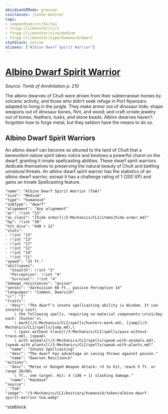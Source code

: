 ```yaml
---
obsidianUIMode: preview
cssclasses: json5e-monster
tags:
- compendium/src/5e/toa
- ttrpg-cli/monster/cr/1
- ttrpg-cli/monster/size/medium
- ttrpg-cli/monster/type/humanoid/dwarf
statblock: inline
aliases: ["Albino Dwarf Spirit Warrior"]
---
```

# [Albino Dwarf Spirit Warrior](3-Mechanics\CLI\bestiary\humanoid/albino-dwarf-spirit-warrior-toa.md)
*Source: Tomb of Annihilation p. 210*  

The albino dwarves of Chult were driven from their subterranean homes by volcanic activity, and those who didn't seek refuge in Port Nyanzaru adapted to living in the jungle. They make armor out of dinosaur hide; shape weapons out of dinosaur bones, flint, and wood; and craft ornate jewelry out of bones, feathers, tusks, and stone beads. Albino dwarves haven't forgotten how to forge metal, but they seldom have the means to do so.

## Albino Dwarf Spirit Warriors

An albino dwarf can become so attuned to the land of Chult that a benevolent nature spirit takes notice and bestows a powerful charm on the dwarf, granting it innate spellcasting abilities. These dwarf spirit warriors dedicate themselves to preserving the natural beauty of Chult and battling unnatural threats. An albino dwarf spirit warrior has the statistics of an albino dwarf warrior, except it has a challenge rating of 1 (200 XP) and gains an Innate Spellcasting feature.

```statblock
"name": "Albino Dwarf Spirit Warrior (ToA)"
"size": "Medium"
"type": "humanoid"
"subtype": "dwarf"
"alignment": "Any alignment"
"ac": !!int "13"
"ac_class": "[hide armor](/3-Mechanics/CLI/items/hide-armor.md)"
"hp": !!int "30"
"hit_dice": "4d8 + 12"
"stats":
- !!int "13"
- !!int "13"
- !!int "17"
- !!int "12"
- !!int "14"
- !!int "11"
"speed": "25 ft."
"skillsaves":
  "Stealth": !!int "3"
  "Perception": !!int "4"
  "Survival": !!int "4"
"damage_resistances": "poison"
"senses": "darkvision 60 ft., passive Perception 14"
"languages": "Common, Dwarvish"
"cr": "1"
"traits":
- "desc": "The dwarf's innate spellcasting ability is Wisdom. It can innately cast\
    \ the following spells, requiring no material components:\n\n1/day each: [hunter's\
    \ mark](/3-Mechanics/CLI/spells/hunters-mark.md), [jump](/3-Mechanics/CLI/spells/jump.md),\
    \ [pass without trace](/3-Mechanics/CLI/spells/pass-without-trace.md), [speak\
    \ with animals](/3-Mechanics/CLI/spells/speak-with-animals.md), [speak with plants](/3-Mechanics/CLI/spells/speak-with-plants.md)"
  "name": "Innate Spellcasting"
- "desc": "The dwarf has advantage on saving throws against poison."
  "name": "Dwarven Resilience"
"actions":
- "desc": "Melee or Ranged Weapon Attack: +3 to hit, reach 5 ft. or range 20/60\
    \ ft., one target. Hit: 4 (1d6 + 1) slashing damage."
  "name": "Handaxe"
"source":
- "ToA"
"image": "/3-Mechanics/CLI/bestiary/humanoid/token/albino-dwarf-spirit-warrior-toa.webp"
```
^statblock